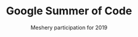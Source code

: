 ---
layout: gsoc
title: "Google Summer of Code"
permalink: /programs/gsoc/2019
excerpt: "Meshery Community - Google Summer of Code 2019"
image: images/programs/gsoc.png
thumbnail: images/program/gsoc.svg
link: /programs/gsoc/2019

subtitle: "Meshery participation for 2019"

description: |
  Meshery community represents the largest collection of cloud native management integrations in the world.
  We build projects to provide learning environments, deployment and operational best practices, performance benchmarks,
  create documentation, share networking opportunities, and more.  Our shared commitment to the open source spirit pushes Meshery projects forward. New members are always welcome.
  Meshery projects are open source software. Anyone can download, use, work on, and share it with others.
  It's built on principles like collaboration, globalism, and innovation. Meshery projects are distributed under the terms of Apache v2.
  The key component of these projects is our Community. This community, which you will join as a participant in Google Summer of Code,
  is improving the world of diverse cloud native systems. Your contributions will affect people you've never met.  The Meshery community includes software engineers, researchers, students, artists, system administrators, operators and web designers — all of whom
  will be happy to help you get started.
  We believe that all contributors should expect and be part of a safe and friendly environment for constructive contribution.
projects_title: "GSoC 2019 Projects"
projects:
  - title: "Project 1: Meshery"
    description: |
      Meshery is the cloud native manager for lifecycle, configuration and performance management of Kubernetes clusters and any workload.
      See [Meshery](/) for more information.
    outcomes:
      - "Improved lifecycle management for Kubernetes workloads."
      - "Implementation of Meshery's performance benchmarking system."
    skills: "Golang, JavaScript, Kubernetes"
    size: "large (~350 hour project)"
    mentors:
      - name: "Lee Calcote"
        link: "https://twitter.com/lcalcote"
      - name: "Girish Ranganathan"
        link: "https://twitter.com/ingenious_G"
    issue: "https://github.com/meshery/meshery/issues"

  - title: "Project 2: Linkerd and Envoy"
    description: |
      Linkerd is an ultralight service mesh for Kubernetes and beyond: [Linkerd](https://linkerd.io). Envoy is an open source edge and service proxy,
      designed for cloud-native applications: [Envoy](https://www.envoyproxy.io).
    outcomes:
      - "Evaluated capabilities of Linkerd and Envoy as Meshery integrations."
      - "Support for each within Meshery's model representation."
    skills: "Golang, JavaScript, Kubernetes"
    size: "medium (~175 hour project)"
    mentors:
      - name: "Lee Calcote"
        link: "https://twitter.com/lcalcote"
      - name: "Girish Ranganathan"
        link: "https://twitter.com/ingenious_G"
    issue: "https://github.com/envoyproxy/envoy/issues/5536"

  - title: "Project 3: Benchmarks for Linkerd and Envoy"
    description: |
      Linkerd, like other service meshes, is plagued by the question of adopters asking: "what's the performance overhead of the service mesh?".
      Envoy does not publish performance test results (see [How fast is Envoy](https://www.envoyproxy.io/docs/envoy/latest/faq/performance/how_fast_is_envoy)).
      This project will build a multi-mesh performance benchmarking tool for comparing Linkerd, Envoy, and other service meshes.
    outcomes:
      - "Creation of a benchmark tool to evaluate and compare performance across service meshes."
      - "Published results on service mesh overhead, focusing on Linkerd and Envoy."
    skills: "Golang, JavaScript, Kubernetes"
    size: "medium (~175 hour project)"
    mentors:
      - name: "Lee Calcote"
        link: "https://twitter.com/lcalcote"
      - name: "Girish Ranganathan"
        link: "https://twitter.com/ingenious_G"
    issue: "https://discourse.linkerd.io/t/linkerd-performance/146"
---